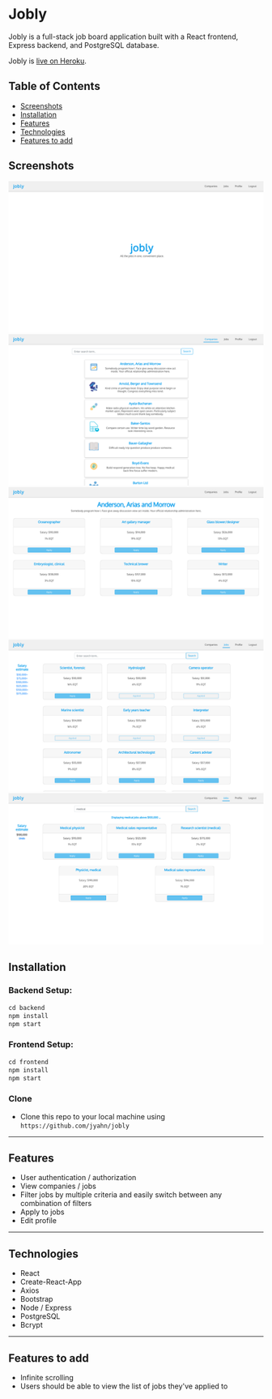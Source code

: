 # Jobly

Jobly is a full-stack job board application built with a React frontend, Express backend, and PostgreSQL database.

Jobly is [live on Heroku](https://jobly-jy-frontend.herokuapp.com/).


## Table of Contents
- [Screenshots](#screenshots)
- [Installation](#installation)
- [Features](#features)
- [Technologies](#technologies)
- [Features to add](#features-to-add)

## Screenshots

![Alt text](/frontend/src/images/jobly-home.png?raw=true "Home")
![Alt text](/frontend/src/images/jobly-companies.png?raw=true "Companies")
![Alt text](/frontend/src/images/jobly-company.png?raw=true "Single company and its' jobs")
![Alt text](/frontend/src/images/jobly-jobs.png?raw=true "Jobs")
![Alt text](/frontend/src/images/jobly-jobs-filtered.png?raw=true "Jobs filtered by salary and text simultaneously")

## Installation
### Backend Setup:  

```shell
cd backend
npm install
npm start
```

### Frontend Setup:

```shell
cd frontend
npm install
npm start
```

### Clone

- Clone this repo to your local machine using `https://github.com/jyahn/jobly`

---

## Features

- User authentication / authorization
- View companies / jobs
- Filter jobs by multiple criteria and easily switch between any combination of filters
- Apply to jobs
- Edit profile

---

## Technologies

- React
- Create-React-App
- Axios
- Bootstrap
- Node / Express 
- PostgreSQL
- Bcrypt

--- 

## Features to add

- Infinite scrolling
- Users should be able to view the list of jobs they've applied to
